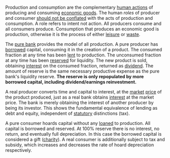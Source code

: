 Production and consumption are the complementary [human actions](https://en.wikipedia.org/wiki/Action_axiom) of producing and consuming [economic goods](https://en.m.wikipedia.org/wiki/Goods_and_services). The human *roles* of producer and consumer [should not be conflated](Depreciation-Principle) with the acts of production and consumption. A role refers to intent not action. All producers consume and all consumers produce. Consumption that produces an economic good is production, otherwise it is the process of either [leisure](Labor-and-Leisure) or [waste](https://en.wikipedia.org/wiki/Waste).

The [pure bank](Pure-Bank) provides the model of all production. A pure producer has [borrowed](Glossary#borrow) capital, consuming it in the creation of a product. The consumed fraction at any time has been [lent](Glossary#lend) to production. The unconsumed fraction at any time has been [reserved](Reserve-Definition) for liquidity. The new product is sold, obtaining [interest](Glossary#interest) on the consumed fraction, returned as [dividend](https://en.m.wikipedia.org/wiki/Dividend). The amount of reserve is the same necessary productive expense as the pure bank's liquidity reserve. **The reserve is only repopulated by more borrowed capital, including dividend/earnings reinvestment.**

A real producer converts time and capital to interest, at the [market](Glossary#market) [price](Glossary#price) of the product produced, just as a real bank obtains [interest](Glossary#interest) at the market price. The bank is merely obtaining the interest of another producer by being its investor. This shows the fundamental equivalence of lending as debt and equity, independent of [statutory](Glossary#state) distinctions (tax).

A pure consumer hoards capital without any [loaned](Glossary#lend) to production. All capital is borrowed and reserved. At 100% reserve there is no interest, no return, and eventually full depreciation. In this case the borrowed capital is considered a gift ([charity](https://en.wikipedia.org/wiki/Charity_(practice))). A real consumer is additionally subject to tax and subsidy, which increases and decreases the rate of hoard depreciation respectively.
